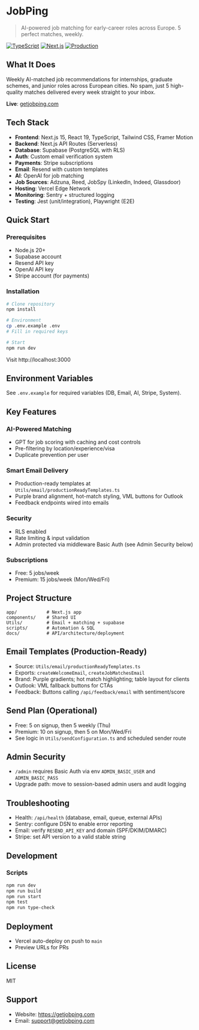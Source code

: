 # JobPing

> AI-powered job matching for early-career roles across Europe. 5 perfect matches, weekly.

[![TypeScript](https://img.shields.io/badge/TypeScript-100%25-blue)](https://www.typescriptlang.org/)
[![Next.js](https://img.shields.io/badge/Next.js-15-black)](https://nextjs.org/)
[![Production](https://img.shields.io/badge/Status-Live-green)](https://getjobping.com)

## What It Does

Weekly AI-matched job recommendations for internships, graduate schemes, and junior roles across European cities. No spam, just 5 high-quality matches delivered every week straight to your inbox.

**Live**: [getjobping.com](https://getjobping.com)

## Tech Stack

- **Frontend**: Next.js 15, React 19, TypeScript, Tailwind CSS, Framer Motion
- **Backend**: Next.js API Routes (Serverless)
- **Database**: Supabase (PostgreSQL with RLS)
- **Auth**: Custom email verification system
- **Payments**: Stripe subscriptions
- **Email**: Resend with custom templates
- **AI**: OpenAI for job matching
- **Job Sources**: Adzuna, Reed, JobSpy (LinkedIn, Indeed, Glassdoor)
- **Hosting**: Vercel Edge Network
- **Monitoring**: Sentry + structured logging
- **Testing**: Jest (unit/integration), Playwright (E2E)

## Quick Start

### Prerequisites

- Node.js 20+
- Supabase account
- Resend API key
- OpenAI API key
- Stripe account (for payments)

### Installation

```bash
# Clone repository
npm install

# Environment
cp .env.example .env
# Fill in required keys

# Start
npm run dev
```

Visit http://localhost:3000

## Environment Variables

See `.env.example` for required variables (DB, Email, AI, Stripe, System).

## Key Features

### AI-Powered Matching
- GPT for job scoring with caching and cost controls
- Pre-filtering by location/experience/visa
- Duplicate prevention per user

### Smart Email Delivery
- Production-ready templates at `Utils/email/productionReadyTemplates.ts`
- Purple brand alignment, hot-match styling, VML buttons for Outlook
- Feedback endpoints wired into emails

### Security
- RLS enabled
- Rate limiting & input validation
- Admin protected via middleware Basic Auth (see Admin Security below)

### Subscriptions
- Free: 5 jobs/week
- Premium: 15 jobs/week (Mon/Wed/Fri)

## Project Structure

```
app/           # Next.js app
components/    # Shared UI
Utils/         # Email + matching + supabase
scripts/       # Automation & SQL
docs/          # API/architecture/deployment
```

## Email Templates (Production-Ready)

- Source: `Utils/email/productionReadyTemplates.ts`
- Exports: `createWelcomeEmail`, `createJobMatchesEmail`
- Brand: Purple gradients; hot match highlighting; table layout for clients
- Outlook: VML fallback buttons for CTAs
- Feedback: Buttons calling `/api/feedback/email` with sentiment/score

## Send Plan (Operational)

- Free: 5 on signup, then 5 weekly (Thu)
- Premium: 10 on signup, then 5 on Mon/Wed/Fri
- See logic in `Utils/sendConfiguration.ts` and scheduled sender route

## Admin Security

- `/admin` requires Basic Auth via env `ADMIN_BASIC_USER` and `ADMIN_BASIC_PASS`
- Upgrade path: move to session-based admin users and audit logging

## Troubleshooting

- Health: `/api/health` (database, email, queue, external APIs)
- Sentry: configure DSN to enable error reporting
- Email: verify `RESEND_API_KEY` and domain (SPF/DKIM/DMARC)
- Stripe: set API version to a valid stable string

## Development

### Scripts

```bash
npm run dev
npm run build
npm run start
npm test
npm run type-check
```

## Deployment

- Vercel auto-deploy on push to `main`
- Preview URLs for PRs

## License

MIT

## Support

- Website: https://getjobping.com
- Email: support@getjobping.com
